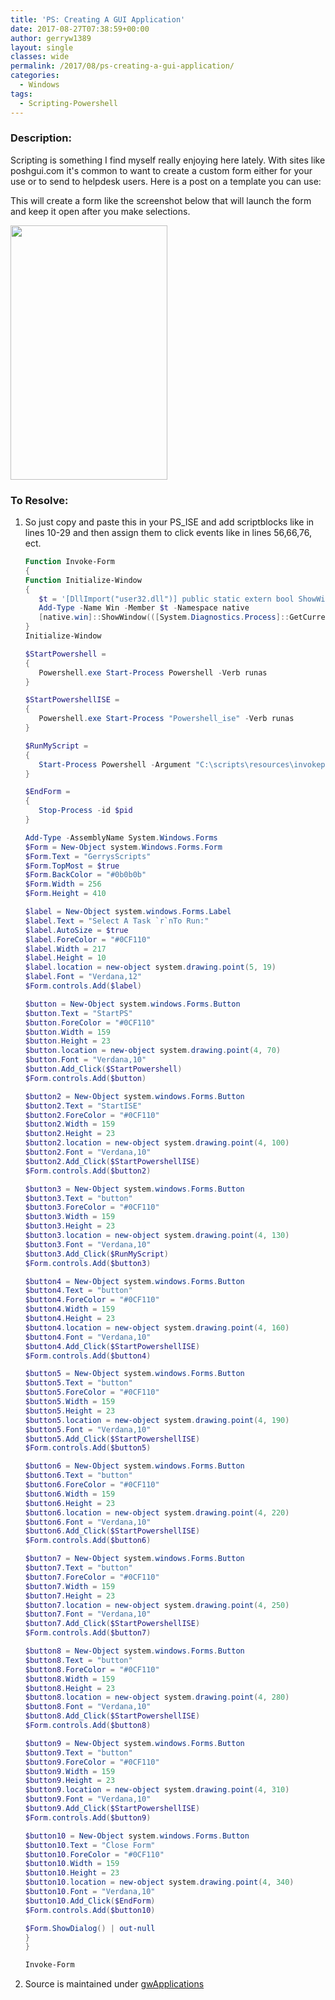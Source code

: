 ```yaml
---
title: 'PS: Creating A GUI Application'
date: 2017-08-27T07:38:59+00:00
author: gerryw1389
layout: single
classes: wide
permalink: /2017/08/ps-creating-a-gui-application/
categories:
  - Windows
tags:
  - Scripting-Powershell
---
```

<!--more-->

### Description:

Scripting is something I find myself really enjoying here lately. With sites like poshgui.com it's common to want to create a custom form either for your use or to send to helpdesk users. Here is a post on a template you can use:

This will create a form like the screenshot below that will launch the form and keep it open after you make selections.

<img class="alignnone size-full wp-image-4643" src="https://automationadmin.com/assets/images/uploads/2017/08/gwform.jpg" alt="" width="251" height="407" srcset="https://automationadmin.com/assets/images/uploads/2017/08/gwform.jpg 251w, https://automationadmin.com/assets/images/uploads/2017/08/gwform-185x300.jpg 185w" sizes="(max-width: 251px) 100vw, 251px" /> 

### To Resolve:

1. So just copy and paste this in your PS_ISE and add scriptblocks like in lines 10-29 and then assign them to click events like in lines 56,66,76, ect.

   ```powershell
   Function Invoke-Form
   {
   Function Initialize-Window
   {
      $t = '[DllImport("user32.dll")] public static extern bool ShowWindow(int handle, int state);'
      Add-Type -Name Win -Member $t -Namespace native
      [native.win]::ShowWindow(([System.Diagnostics.Process]::GetCurrentProcess() | Get-Process).MainWindowHandle, 0)
   }
   Initialize-Window

   $StartPowershell = 
   { 
      Powershell.exe Start-Process Powershell -Verb runas 
   }

   $StartPowershellISE = 
   { 
      Powershell.exe Start-Process "Powershell_ise" -Verb runas 
   }

   $RunMyScript = 
   { 
      Start-Process Powershell -Argument "C:\scripts\resources\invokepassword.ps1"
   }

   $EndForm = 
   { 
      Stop-Process -id $pid
   }

   Add-Type -AssemblyName System.Windows.Forms
   $Form = New-Object system.Windows.Forms.Form 
   $Form.Text = "GerrysScripts"
   $Form.TopMost = $true
   $Form.BackColor = "#0b0b0b"
   $Form.Width = 256
   $Form.Height = 410

   $label = New-Object system.windows.Forms.Label 
   $label.Text = "Select A Task `r`nTo Run:"
   $label.AutoSize = $true
   $label.ForeColor = "#0CF110"
   $label.Width = 217
   $label.Height = 10
   $label.location = new-object system.drawing.point(5, 19)
   $label.Font = "Verdana,12"
   $Form.controls.Add($label) 

   $button = New-Object system.windows.Forms.Button 
   $button.Text = "StartPS"
   $button.ForeColor = "#0CF110"
   $button.Width = 159
   $button.Height = 23
   $button.location = new-object system.drawing.point(4, 70)
   $button.Font = "Verdana,10"
   $button.Add_Click($StartPowershell)
   $Form.controls.Add($button)

   $button2 = New-Object system.windows.Forms.Button 
   $button2.Text = "StartISE"
   $button2.ForeColor = "#0CF110"
   $button2.Width = 159
   $button2.Height = 23
   $button2.location = new-object system.drawing.point(4, 100)
   $button2.Font = "Verdana,10"
   $button2.Add_Click($StartPowershellISE)
   $Form.controls.Add($button2)

   $button3 = New-Object system.windows.Forms.Button 
   $button3.Text = "button"
   $button3.ForeColor = "#0CF110"
   $button3.Width = 159
   $button3.Height = 23
   $button3.location = new-object system.drawing.point(4, 130)
   $button3.Font = "Verdana,10"
   $button3.Add_Click($RunMyScript)
   $Form.controls.Add($button3) 

   $button4 = New-Object system.windows.Forms.Button 
   $button4.Text = "button"
   $button4.ForeColor = "#0CF110"
   $button4.Width = 159
   $button4.Height = 23
   $button4.location = new-object system.drawing.point(4, 160)
   $button4.Font = "Verdana,10"
   $button4.Add_Click($StartPowershellISE)
   $Form.controls.Add($button4)

   $button5 = New-Object system.windows.Forms.Button 
   $button5.Text = "button"
   $button5.ForeColor = "#0CF110"
   $button5.Width = 159
   $button5.Height = 23
   $button5.location = new-object system.drawing.point(4, 190)
   $button5.Font = "Verdana,10"
   $button5.Add_Click($StartPowershellISE)
   $Form.controls.Add($button5) 

   $button6 = New-Object system.windows.Forms.Button 
   $button6.Text = "button"
   $button6.ForeColor = "#0CF110"
   $button6.Width = 159
   $button6.Height = 23
   $button6.location = new-object system.drawing.point(4, 220)
   $button6.Font = "Verdana,10"
   $button6.Add_Click($StartPowershellISE)
   $Form.controls.Add($button6) 

   $button7 = New-Object system.windows.Forms.Button 
   $button7.Text = "button"
   $button7.ForeColor = "#0CF110"
   $button7.Width = 159
   $button7.Height = 23
   $button7.location = new-object system.drawing.point(4, 250)
   $button7.Font = "Verdana,10"
   $button7.Add_Click($StartPowershellISE)
   $Form.controls.Add($button7) 

   $button8 = New-Object system.windows.Forms.Button 
   $button8.Text = "button"
   $button8.ForeColor = "#0CF110"
   $button8.Width = 159
   $button8.Height = 23
   $button8.location = new-object system.drawing.point(4, 280)
   $button8.Font = "Verdana,10"
   $button8.Add_Click($StartPowershellISE)
   $Form.controls.Add($button8)

   $button9 = New-Object system.windows.Forms.Button 
   $button9.Text = "button"
   $button9.ForeColor = "#0CF110"
   $button9.Width = 159
   $button9.Height = 23
   $button9.location = new-object system.drawing.point(4, 310)
   $button9.Font = "Verdana,10"
   $button9.Add_Click($StartPowershellISE)
   $Form.controls.Add($button9)

   $button10 = New-Object system.windows.Forms.Button 
   $button10.Text = "Close Form"
   $button10.ForeColor = "#0CF110"
   $button10.Width = 159
   $button10.Height = 23
   $button10.location = new-object system.drawing.point(4, 340)
   $button10.Font = "Verdana,10"
   $button10.Add_Click($EndForm)
   $Form.controls.Add($button10)     

   $Form.ShowDialog() | out-null
   }
   }

   Invoke-Form
   ```

2. Source is maintained under [gwApplications](https://github.com/gerryw1389/powershell/blob/main/gwApplications/Public/Invoke-CustomMenuGUI.ps1)